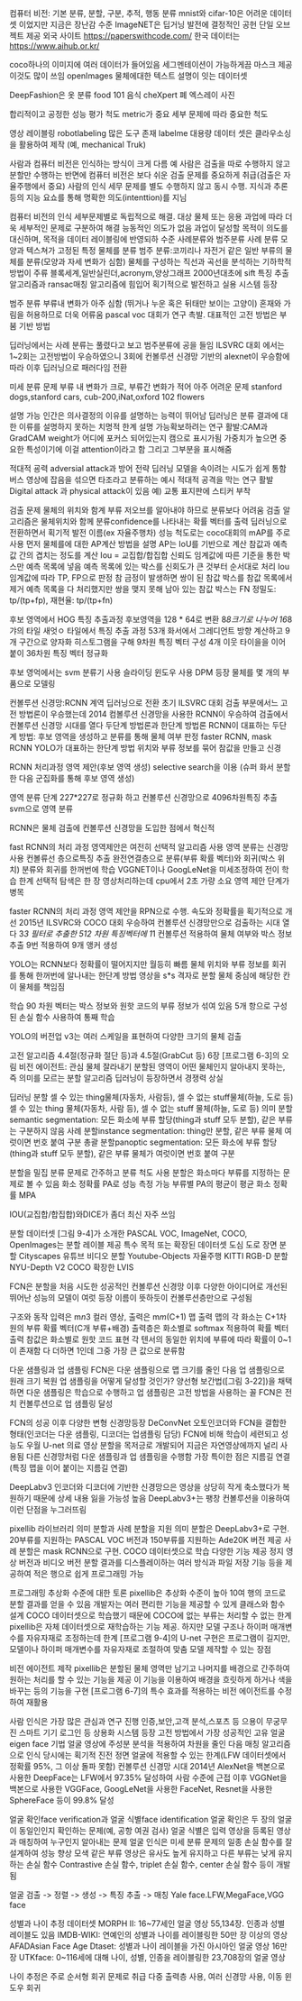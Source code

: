컴퓨터 비전: 기본
분류, 분할, 구분, 추적, 행동 분류
mnist와 cifar-10은 어려운 데이터셋 이었지만 지금은 장난감 수준
ImageNET은 딥거닝 발전에 결정적인 공헌 단일 오브젝트 제공
외국 사이트 https://paperswithcode.com/ 한국 데이터는 https://www.aihub.or.kr/

coco하나의 이미지에 여러 데이터가 들어있음  세그멘테이션이 가능하게끔 마스크 제공 이것도 많이 쓰임
openImages 물체에대한 텍스트 설명이 잇는 데이터셋

DeepFashion은 옷 분류
food 101 음식
cheXpert 폐 엑스레이 사진

합리적이고 공정한 성능 평가 척도 metric가 중요
세부 문제에 따라 중요한 척도

영상 레이블링 robotlabeling
많은 도구 존재 
labelme
대용량 데이터 셋은 클라우소싱을 활용하여 제작 (예, mechanical Truk)

사람과 컴퓨터 비전은 인식하는 방식이 크게 다름
예 사람은 검출을 따로 수행하지 않고 분할만 수행하는 반면에 컴퓨터 비전은 보다 쉬운 검출 문제를 중요하게 취급(검출은 자율주행에서 중요)
사람의 인식
세무 문제를 별도 수행하지 않고 동시 수행. 지식과 추론 등의 지능 요쇼를 통해 명확한 의도(intenttion)를 지님

컴퓨터 비전의 인식
세부문제별로 독립적으로 해결. 대상 물체 또는 응용 과업에 따라 더욱 세부적인 문제로 구분하여 해결
능동적인 의도가 없음
과업이 달성할 목적이 의도를 대신하며, 목적을 데이터 레이블링에 반영되하 수준
사례분류와 범주분류
사례 분류 모양과 텍스쳐가 고정된 특정 물체를 분류
범주 분류:코끼리나 자전거 같은 일반 부류의 물체를 분류(모양과 자세 변화가 심함)
물체를 구성하는 직선과 곡선을 분석하는 기하학적 방법이 주류
블록세계,일반실린더,acronym,양상그래프
2000년대초에 sift 특징 추출 알고리즘과 ransac매칭 알고리즘에 힘입어 획기적으로 발전하고 실용 시스템 등장

범주 분류
부류내 변화가 아주 심함 (뛰거나 누운 혹은 뒤태만 보이는 고양이)
혼재와 가림을 허용하므로 더욱 어류움
pascal voc 대회가 연구 촉발. 대표적인 고전 방법은 부붐 기반 방법

딥러닝에서는 사례 분류는 풀렸다고 보고 범주분류에 공을 들임
ILSVRC 대회 에서는 1~2회는 고전방법이 우승하였으니 3회에 컨볼루션 신경망 기반의 alexnet이 우승함에 따라 이후 딥러닝으로 패러다임 전환

미세 분류 문제
부류 내 변화가 크로, 부류간 변화가 적어 아주 어려운 문제
stanford dogs,stanford cars, cub-200,iNat,oxford 102 flowers

설명 가능
인간은 의사결정의 이유를 설명하는 능력이 뛰어남
딥러닝은 분류 결과에 대한 이류를 설명하지 못하는 치명적 한계
설명 가능확보하려는 연구 활발:CAM과 GradCAM
weight가 어디에 포커스 되어있는지 캠으로 표시가됨
가중치가 높으면 중요한 특성이기에 이걸 attention이라고 함 그리고 그부분을 표시해줌

적대적 굥력 adversial attack과 방어 전략
딥러닝 모델을 속이려는 시도가 쉽게 통함 버스 영상에 잡음을 섞으면 타조라고 분류하는 예시
적대적 공격을 막는 연구 활발
Digital attack 과 physical attack이 있음 예) 교통 표지판에 스티커 부착

검출 문제
물체의 위치와 함계 부류 저오브를 알아내야 하므로 분류보다 어려움
검출 알고리즘은 물체위치와 함께 분류confidence를 나타내는 확률 벡터를 출력
딥러닝으로 전환하면서 획기적 발전 이름(ex 자율주행차)
성능 척도로는 coco대회의 mAP를 주로 사용
먼저 물체를에 대한 AP계산 방법을 설명
AP는 IoU를 기반으로 계산
참값과 예측값 간의 겹치는 정도를 계산 Iou = 교집합/합집합
신뢰도 임계값에 따른 기준을 통한 박스만 예측 목록에 넣음
예측 목록에 있는 박스를 신회도가 큰 것부터 순서대로 처리
Iou 임계값에 따라 TP, FP으로 판정
참 금정이 발생하면 쌍이 된 참값 박스를 참값 목록에서 제거
예측 목록을 다 처리했지만 쌍을 맺지 못해 남아 있는 참값 박스는 FN
정밀도: tp/(tp+fp), 재현율: tp/(tp+fn)

후보 영역에서 HOG 특징 추출과정
후보영역을 128 * 64로 변환 8*8크기로 나누어 16*8갸의 타일 새엇ㅇ
타일에서 특징 추출 과정
53개 화서에서 그레디언트 방향 계산하고 9개 구간으로 양자화
히스토그램을 구해 9차원 특징 벡터 구성
4개 이웃 타이을을 이어 붙이 36차원 특징 벡터 정규화

후보 영억에서는 svm 분류기 사용
슬라이딩 윈도우 사용
DPM 등장
물체를 몇 개의 부품으로 모델링

컨볼루션 신경망:RCNN 계역
딥러닝으로 전환
초기 ILSVRC 대회 검출 부문에서느 고전 방법론이 우승했는데 2014 컴볼루션 신경망을 사용한 RCNN이 우승하여 검출에서 컨볼루션 신경망 시대를 열다
두단계 방법론과 한단계 방법론
RCNN이 대표하는 두단계 방법: 후보 영역을 생성하고 분류를 통해 물체 여부 판정 faster RCNN, mask RCNN
YOLO가 대표하는 한단계 방법 위치와 부류 정보를 묶어 참값을 만들고 신경

RCNN 처리과정
영역 제안(후보 영역 생성)
selective search을 이용 (슈퍼 화서 분할한 다음 군집화를 통해 후보 영역 생성)

영역 분류 단계
227*227로 정규화 하고 컨볼루션 신경망으로 4096차원특징 추출
svm으로 영역 분류

RCNN은 물체 검출에 컨볼루션 신경망을 도입한 점에서 혁신적

fast RCNN의 처리 과정
영역제안은 여전히 선택적 알고리즘 사용
영역 분류는 신경망 사용
컨볼류선 층으로특징 추출
완전연결층으로 분류(부류 확률 벡터)와 회귀(박스 위치)
분류와 회귀를 한꺼번에 학습
VGGNET이나 GoogLeNet을 미세조정하여 전이 학습
한계
선택적 탐색은 한 장 영상처리하는데 cpu에서 2초 가량 소요
영역 제안 단계가 병목

faster RCNN의 처리 과정
영역 제안을 RPN으로 수행. 속도와 정확률을 획기적으로 개선
2015년 ILSVRC와 COCO 대회 우승하여 컨볼루션 신경망만으로 검출하는 시대 열다
3*3 필터로 추출한 512 차원 특징벡터에
1*1 컨볼루션 적용하여 물체 여부와 박스 정보 추출
9번 적용하여 9개 앵커 생성

YOLO는 RCNN보다 정확률이 떨어지지만 월등히 빠름
물체 위치와 부류 정보를 회귀를 통해 한꺼번에 알나내는 한단계 방법
영상을 s*s 격자로 분할
물체 중심에 해당한 칸이 물체를 책임짐

학습 90 차원 벡터는 박스 정보와 원핫 코드의 부류 정보가 섞여 있음
5개 항으로 구성된 손실 함수 사용하여 통째 학습

YOLO의 버전업
v3는 여러 스케일을 표현하여 다양한 크기의 물체 검출

고전 알고리즘
4.4절(정규화 절단 등)과 4.5절(GrabCut 등)
6장 [프로그램 6-3]의 오림 비전 에이전트: 관심 물체 잘라내기
분할된 영역이 어떤 물체인지 알아내지 못하는, 즉 의미를 모르는 분할 알고리즘
딥러닝이 등장하면서 경쟁력 상실

딥러닝 분할
셀 수 있는 thing물체(자동차, 사람등), 셀 수 없는 stuff물체(하늘, 도로 등)
셀 수 있는 thing 물체(자동차, 사람 등), 셀 수 없는 stuff 물체(하늘, 도로 등)
의미 분할semantic segmentation: 모든 화소에 부류 할당(thing과 stuff 모두 분할), 같은 부류는 구분하지 않음
사례 분할instance segmentation: thing만 분할, 같은 부류 물체 여럿이면 번호 붙여 구분
총괄 분할panoptic segmentation: 모든 화소에 부류 할당(thing과 stuff 모두 분할), 같은 부류 물체가 여럿이면 번호 붙여 구분

분할을 밀집 분류 문제로 간주하고 분류 척도 사용
분할은 화소마다 부류를 지정하는 문제로 볼 수 있음
화소 정확률 PA로 성능 측정 가능
부류별 PA의 평균이 평균 화소 정확률 MPA

IOU(교집합/합집합)와DICE가 좀더 최신 자주 쓰임

분할 데이터셋
[그림 9-4]가 소개한 PASCAL VOC, ImageNet, COCO, OpenImages는 분할 레이블 제공
특수 목적 또는 확장된 데이터셋
도심 도로 장면 분할 Cityscapes
유튜브 비디오 분할 Youtube-Objects
자율주행 KITTI
RGB-D 분할 NYU-Depth V2
COCO 확장한 LVIS

FCN은 분할을 처음 시도한 성공적인 컨볼루션 신경망
이후 다양한 아이디어로 개선된 뛰어난 성능의 모델이 여럿 등장
이름이 뜻하듯이 컨볼루션층만으로 구성됨

구조와 동작
입력은 m*n*3 컬러 영상, 출력은 m*m*(C+1) 맵
출력 맵의 각 화소는 C+1차원의 부류 확률 벡터(C개 부류+배경)
출력층은 화소별로 softmax 적용하여 확률 벡터 출력
참값은 화소별로 원핫 코드 표현 
각 텐서의 동일한 위치에 부류에 따라 확률이 0~1이 존재함 다 더하면 1인데 그중 가장 큰 값으로 분류함

다운 샘플링과 업 샘플링
FCN은 다운 샘플링으로 맵 크기를 줄인 다음 업 샘플링으로 원래 크기 복원
업 샘플링을 어떻게 달성할 것인가?
양선형 보간법([그림 3-22])을 채택하면 다운 샘플링은 학습으로 수행하고 업 샘플링은 고전 방법을 사용하는 꼴
FCN은 전치 컨볼루션으로 업 샘플링 달성

FCN의 성공 이후 다양한 변형 신경망등장
DeConvNet
오토인코더와 FCN을 결합한 형태(인코더는 다운 샘플링, 디코더는 업샘플링 담당)
FCN에 비해 학습이 세련되고 성능도 우월
U-net 의료 영상 분할을 목저긍로 개발되어 지금은 자연영상에까지 널리 사용됨
다른 신경망처럼 다운 샘플링과 업 샘플링을 수행함
가장 특이한 점은 지름길 연결(특징 맵을 이어 붙이는 지름길 연결)

DeepLabv3
인코더와 디코더에 기반한 신경망으은 영상을 상당히 작게 축소했다가 복원하기 때문에 상세 내용 잃을 가능성 높음
DeepLabv3+는 팽창 컨볼루션을 이용하여 이런 단점을 누그러뜨림

pixellib 라이브러리
의미 분할과 사례 분할을 지원
의미 분할은 DeepLabv3+로 구현. 20부류를 지원하는 PASCAL VOC 버전과 150부류를 지원하는 Ade20K 버전 제공
사례 분할은 mask RCNN으로 구현. COCO 데이터셋으로 학습
다양한 기능 제공
정지 영상 버전과 비디오 버전
분할 결과를 디스플레이하는 여러 방식과 파일 저장 기능 등을 제공하여 적은 행으로 쉽게 프로그래밍 가능

프로그래밍 추상화 수준에 대한 토론
pixellib은 추상화 수준이 높아 10여 행의 코드로 분할 결과를 얻을 수 있음
개발자는 여러 편리한 기능을 제공할 수 있게 클래스와 함수 설계
COCO 데이터셋으로 학습했기 때문에 COCO에 없는 부류는 처리할 수 없는 한계
pixellib은 자체 데이터셋으로 재학습하는 기능 제공. 하지만 모델 구조나 하이퍼 매개변수를 자유자재로 조정하는데 한계 
[프로그램 9-4]의 U-net 구현은 프로그램이 길지만, 모델이나 하이퍼 매개변수를 자유자재로 조절하여 맞춤 모델 제작할 수 있는 장점

비전 에이전트 제작
pixellib은 분할된 물체 영역만 남기고 나머지를 배경으로 간주하여 원하는 처리를 할 수 있는 기능을 제공
이 기능을 이용하여 배경을 흐릿하게 하거나 색을 바꾸는 등의 기능을 구현
[프로그램 6-7]의 특수 효과를 적용하는 비전 에이전트를 수정하여 재활용

사람 인식은 가장 많은 관심과 연구 진행
인증,보안,고객 분석,스포츠 등 으용이 무궁무진
스마트 기기 로그인 등 상용화 시스템 등장
고전 방법에서 가장 성공적인 고유 얼굴eigen face 기법
얼굴 영상에 주성분 분석을 적용하여 차원을 줄인 다음 매칭 알고리즘으로 인식
당시에는 획기적 진전
정면 얼굴에 적용할 수 있는 한계(LFW 데이터셋에서 정확률 95%, 그 이상 돌파 못함)
 컨볼루션 신경망 시대
2014년 AlexNet을 백본으로 사용한 DeepFace는 LFW에서 97.35% 달성하여 사람 수준에 근접
이후 VGGNet을 백본으로 사용한 VGGFace, GoogLeNet을 사용한 FaceNet, Resnet을 사용한 SphereFace 등이 99.8% 달성

얼굴 확인face verification과 얼굴 식별face identification
얼굴 확인은 두 장의 얼굴이 동일인인지 확인하는 문제(예, 공항 여권 검사)
얼굴 식별은 입력 영상을 등록된 영상과 매칭하여 누구인지 알아내는 문제
얼굴 인식은 미세 분류 문제의 일종
손실 함수를 잘 설계하여 성능 향상 모색
같은 부류 영상은 유사도 높게 유지하고 다른 부류는 낮게 유지하는 손실 함수
Contrastive 손실 함수, triplet 손실 함수, center 손실 함수 등이 개발됨

얼굴 검출 -> 정렬 -> 생성 -> 특징 추출 -> 매칭
Yale face.LFW,MegaFace,VGG face

성별과 나이 추정 데이터셋
MORPH II: 16~77세인 얼굴 영상 55,134장. 인종과 성별 레이블도 있음
IMDB-WIKI: 연예인의 성별과 나이를 레이블링한 50만 장 이상의 영상
AFADAsian Face Age Dtaset: 성별과 나이 레이블을 가진 아시아인 얼굴 영상 16만장 
UTKface: 0~116세에 대해 나이, 성별, 인종을 레이블링한 23,708장의 얼굴 영상

나이 추정은 주로 순서형 회귀 문제로 취급
다중 출력층 사용, 여러 신경망 사용, 이동 윈도우 회귀